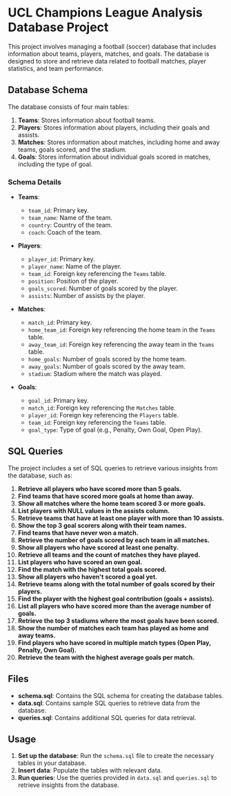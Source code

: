 # UCL Champions League Analysis Database Project

This project involves managing a football (soccer) database that includes information about teams, players, matches, and goals. The database is designed to store and retrieve data related to football matches, player statistics, and team performance.

## Database Schema

The database consists of four main tables:

1. **Teams**: Stores information about football teams.
2. **Players**: Stores information about players, including their goals and assists.
3. **Matches**: Stores information about matches, including home and away teams, goals scored, and the stadium.
4. **Goals**: Stores information about individual goals scored in matches, including the type of goal.

### Schema Details

- **Teams**:
  - `team_id`: Primary key.
  - `team_name`: Name of the team.
  - `country`: Country of the team.
  - `coach`: Coach of the team.

- **Players**:
  - `player_id`: Primary key.
  - `player_name`: Name of the player.
  - `team_id`: Foreign key referencing the `Teams` table.
  - `position`: Position of the player.
  - `goals_scored`: Number of goals scored by the player.
  - `assists`: Number of assists by the player.

- **Matches**:
  - `match_id`: Primary key.
  - `home_team_id`: Foreign key referencing the home team in the `Teams` table.
  - `away_team_id`: Foreign key referencing the away team in the `Teams` table.
  - `home_goals`: Number of goals scored by the home team.
  - `away_goals`: Number of goals scored by the away team.
  - `stadium`: Stadium where the match was played.

- **Goals**:
  - `goal_id`: Primary key.
  - `match_id`: Foreign key referencing the `Matches` table.
  - `player_id`: Foreign key referencing the `Players` table.
  - `team_id`: Foreign key referencing the `Teams` table.
  - `goal_type`: Type of goal (e.g., Penalty, Own Goal, Open Play).

## SQL Queries

The project includes a set of SQL queries to retrieve various insights from the database, such as:

1. **Retrieve all players who have scored more than 5 goals.**
2. **Find teams that have scored more goals at home than away.**
3. **Show all matches where the home team scored 3 or more goals.**
4. **List players with NULL values in the assists column.**
5. **Retrieve teams that have at least one player with more than 10 assists.**
6. **Show the top 3 goal scorers along with their team names.**
7. **Find teams that have never won a match.**
8. **Retrieve the number of goals scored by each team in all matches.**
9. **Show all players who have scored at least one penalty.**
10. **Retrieve all teams and the count of matches they have played.**
11. **List players who have scored an own goal.**
12. **Find the match with the highest total goals scored.**
13. **Show all players who haven't scored a goal yet.**
14. **Retrieve teams along with the total number of goals scored by their players.**
15. **Find the player with the highest goal contribution (goals + assists).**
16. **List all players who have scored more than the average number of goals.**
17. **Retrieve the top 3 stadiums where the most goals have been scored.**
18. **Show the number of matches each team has played as home and away teams.**
19. **Find players who have scored in multiple match types (Open Play, Penalty, Own Goal).**
20. **Retrieve the team with the highest average goals per match.**

## Files

- **schema.sql**: Contains the SQL schema for creating the database tables.
- **data.sql**: Contains sample SQL queries to retrieve data from the database.
- **queries.sql**: Contains additional SQL queries for data retrieval.

## Usage

1. **Set up the database**: Run the `schema.sql` file to create the necessary tables in your database.
2. **Insert data**: Populate the tables with relevant data.
3. **Run queries**: Use the queries provided in `data.sql` and `queries.sql` to retrieve insights from the database.
